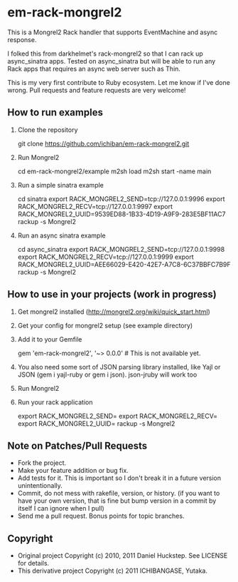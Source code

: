 # em-rack-mongrel2

This is a Mongrel2 Rack handler that supports EventMachine and async response.

I folked this from darkhelmet's rack-mongrel2 so that I can rack up async_sinatra apps.
Tested on async_sinatra but will be able to run any Rack apps that requires an async web server such as Thin.

This is my very first contribute to Ruby ecosystem. Let me know if I've done wrong.
Pull requests and feature requests are very welcome!

## How to run examples

1. Clone the repository

    git clone https://github.com/ichiban/em-rack-mongrel2.git

1. Run Mongrel2

    cd em-rack-mongrel2/example
    m2sh load
    m2sh start -name main

1. Run a simple sinatra example

    cd sinatra
    export RACK_MONGREL2_SEND=tcp://127.0.0.1:9996
    export RACK_MONGREL2_RECV=tcp://127.0.0.1:9997
    export RACK_MONGREL2_UUID=9539ED88-1B33-4D19-A9F9-283E5BF11AC7
    rackup -s Mongrel2

1. Run an async sinatra example

    cd async_sinatra
    export RACK_MONGREL2_SEND=tcp://127.0.0.1:9998
    export RACK_MONGREL2_RECV=tcp://127.0.0.1:9999
    export RACK_MONGREL2_UUID=AEE66029-E420-42E7-A7C8-6C37BBFC7B9F
    rackup -s Mongrel2

## How to use in your projects (work in progress)

1. Get mongrel2 installed (http://mongrel2.org/wiki/quick_start.html)
1. Get your config for mongrel2 setup (see example directory)
1. Add it to your Gemfile

    gem 'em-rack-mongrel2', '~> 0.0.0' # This is not available yet.

1. You also need some sort of JSON parsing library installed, like Yajl or JSON (gem i yajl-ruby or gem i json). json-jruby will work too
1. Run Mongrel2
1. Run your rack application

    export RACK_MONGREL2_SEND=<mongrel2 handler recv_spec value>
    export RACK_MONGREL2_RECV=<mongrel2 handler send_spec value>
    export RACK_MONGREL2_UUID=<mongrel2 handler send_ident value>
    rackup -s Mongrel2

## Note on Patches/Pull Requests

* Fork the project.
* Make your feature addition or bug fix.
* Add tests for it. This is important so I don't break it in a
  future version unintentionally.
* Commit, do not mess with rakefile, version, or history.
  (if you want to have your own version, that is fine but bump version in a commit by itself I can ignore when I pull)
* Send me a pull request. Bonus points for topic branches.

## Copyright

* Original project Copyright (c) 2010, 2011 Daniel Huckstep. See LICENSE for details.
* This derivative project Copyright (c) 2011 ICHIBANGASE, Yutaka.
